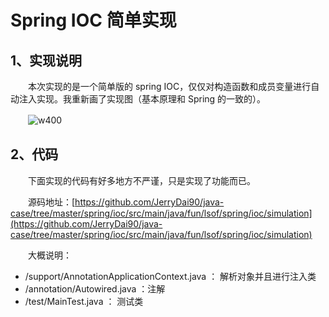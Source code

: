 # Spring IOC 简单实现

## 1、实现说明

　　本次实现的是一个简单版的 spring IOC，仅仅对构造函数和成员变量进行自动注入实现。我重新画了实现图（基本原理和 Spring 的一致的）。

　　![w400](http://img.lsof.fun/2020-02-02-IMG_FB497C45B8AC-1.jpeg)

## 2、代码

　　下面实现的代码有好多地方不严谨，只是实现了功能而已。

　　源码地址：[https://github.com/JerryDai90/java-case/tree/master/spring/ioc/src/main/java/fun/lsof/spring/ioc/simulation](https://github.com/JerryDai90/java-case/tree/master/spring/ioc/src/main/java/fun/lsof/spring/ioc/simulation)

　　大概说明：

* /support/AnnotationApplicationContext.java ： 解析对象并且进行注入类
* /annotation/Autowired.java ：注解
* /test/MainTest.java ： 测试类

